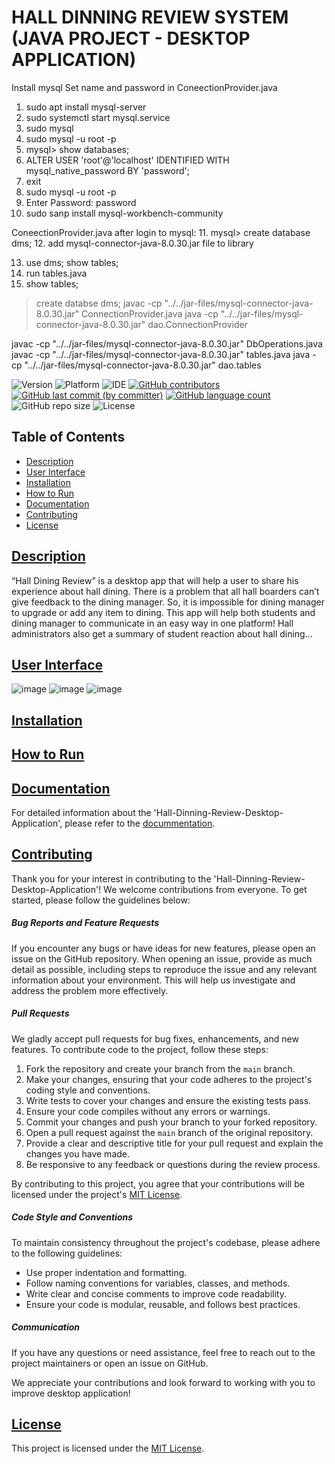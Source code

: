 # HALL DINNING REVIEW SYSTEM (JAVA PROJECT - DESKTOP APPLICATION)
Install mysql 
Set name and password in ConeectionProvider.java 
1. sudo apt install mysql-server
2. sudo systemctl start mysql.service
3. sudo mysql
4. sudo mysql -u root -p 
5. mysql> show databases;
6. ALTER USER 'root'@'localhost' IDENTIFIED WITH mysql_native_password BY 'password';
7. exit
8. sudo mysql -u root -p 
9. Enter Password: password
10. sudo sanp install mysql-workbench-community 

ConeectionProvider.java 
after login to mysql: 
11. mysql> create database dms;
12. add mysql-connector-java-8.0.30.jar file to library 

13. use dms; 
    show tables; 
14. run tables.java
15. show tables; 




> create databse dms; 
javac -cp "../../jar-files/mysql-connector-java-8.0.30.jar" ConnectionProvider.java
java -cp "../../jar-files/mysql-connector-java-8.0.30.jar"  dao.ConnectionProvider

javac -cp "../../jar-files/mysql-connector-java-8.0.30.jar" DbOperations.java
javac -cp "../../jar-files/mysql-connector-java-8.0.30.jar" tables.java
java -cp "../../jar-files/mysql-connector-java-8.0.30.jar"  dao.tables

![Version](https://img.shields.io/badge/Version-1.0-blue.svg?style=plastic&logo=appveyor&logoColor=white&color=blueviolet)
![Platform](https://img.shields.io/badge/Platform-Windows%20%7C%20Linux-blue.svg?style=plastic&logo=windows&logoColor=white&color=green)
![IDE](https://img.shields.io/badge/IDE-NetBeans-brightgreen.svg?style=plastic&logo=apache-netbeans-ide&logoColor=white&color=yellowgreen)
[![GitHub contributors](https://img.shields.io/github/contributors-anon/Sk-Azraf-Sami/Hall-Dinning-Review-System?style=plastic&labelColor=&color=blue&logo=)](https://github.com/Sk-Azraf-Sami/Hall-Dinning-Review-System/graphs/contributors)
[![GitHub last commit (by committer)](https://img.shields.io/github/last-commit/Sk-Azraf-Sami/Hall-Dinning-Review-System?style=plastic&labelColor=&color=blue&logo=)](https://github.com/Sk-Azraf-Sami/Hall-Dinning-Review-System/commits/main)
[![GitHub language count](https://img.shields.io/github/languages/count/Sk-Azraf-Sami/Hall-Dinning-Review-System?style=plastic&labelColor=&color=blue&logo=)](https://github.com/Sk-Azraf-Sami/Hall-Dinning-Review-System/search?l=python&type=Code)
![GitHub repo size](https://img.shields.io/github/repo-size/Sk-Azraf-Sami/Hall-Dinning-Review-System?style=plastic)
![License](https://img.shields.io/badge/License-[MIT]-blue.svg?style=plastic&color=orange&logo=GitHub)



## Table of Contents 
- [Description](#description)
- [User Interface](#user-interface)
- [Installation](#installation)
- [How to Run](#how-to-run)
- [Documentation](#documentation)
- [Contributing](#contributing)
- [License](#license)

## [Description](#description)
“Hall Dining Review” is a desktop app that will help a user to share his experience about hall dining. There is a problem that all hall boarders can’t give feedback to the dining manager. So, it is impossible for dining manager to upgrade or add any item to dining. This app will help both students and dining manager to communicate in an easy way in one platform! Hall administrators also get a summary of student reaction about hall dining…

## [User Interface](#user-interface)
![image](https://github.com/user-attachments/assets/4918e977-26bd-4266-85ed-30d1d0e5f4e8)
![image](https://github.com/user-attachments/assets/3cbd86d4-e62c-4d67-bdf6-76336a852419)
![image](https://github.com/user-attachments/assets/12cd1e34-87be-439d-aa7b-f259bd4a65e0)



## [Installation](#installation)

##  [How to Run](#how-to-run)


## [Documentation](#documentation)

For detailed information about the 'Hall-Dinning-Review-Desktop-Application', please refer to the [docummentation](Hall-Dining-Review-Java-Project.pdf).


## [Contributing](#contributing)

Thank you for your interest in contributing to the 'Hall-Dinning-Review-Desktop-Application'! We welcome contributions from everyone. To get started, please follow the guidelines below:

##### Bug Reports and Feature Requests

If you encounter any bugs or have ideas for new features, please open an issue on the GitHub repository. When opening an issue, provide as much detail as possible, including steps to reproduce the issue and any relevant information about your environment. This will help us investigate and address the problem more effectively.

##### Pull Requests

We gladly accept pull requests for bug fixes, enhancements, and new features. To contribute code to the project, follow these steps:

1. Fork the repository and create your branch from the `main` branch.
2. Make your changes, ensuring that your code adheres to the project's coding style and conventions.
3. Write tests to cover your changes and ensure the existing tests pass.
4. Ensure your code compiles without any errors or warnings.
5. Commit your changes and push your branch to your forked repository.
6. Open a pull request against the `main` branch of the original repository.
7. Provide a clear and descriptive title for your pull request and explain the changes you have made.
8. Be responsive to any feedback or questions during the review process.

By contributing to this project, you agree that your contributions will be licensed under the project's [MIT License](https://opensource.org/licenses/MIT).

##### Code Style and Conventions

To maintain consistency throughout the project's codebase, please adhere to the following guidelines:

- Use proper indentation and formatting.
- Follow naming conventions for variables, classes, and methods.
- Write clear and concise comments to improve code readability.
- Ensure your code is modular, reusable, and follows best practices.

##### Communication

If you have any questions or need assistance, feel free to reach out to the project maintainers or open an issue on GitHub.

We appreciate your contributions and look forward to working with you to improve desktop application!


## [License](#license)

This project is licensed under the [MIT License](https://opensource.org/licenses/MIT).
